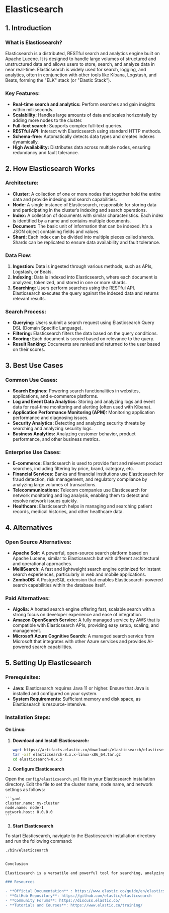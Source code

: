 # Elasticsearch

## 1. Introduction

### What is Elasticsearch?
Elasticsearch is a distributed, RESTful search and analytics engine built on Apache Lucene. It is designed to handle large volumes of structured and unstructured data and allows users to store, search, and analyze data in near real-time. Elasticsearch is widely used for search, logging, and analytics, often in conjunction with other tools like Kibana, Logstash, and Beats, forming the "ELK" stack (or "Elastic Stack").

### Key Features:
- **Real-time search and analytics:** Perform searches and gain insights within milliseconds.
- **Scalability:** Handles large amounts of data and scales horizontally by adding more nodes to the cluster.
- **Full-text search:** Supports complex full-text queries.
- **RESTful API:** Interact with Elasticsearch using standard HTTP methods.
- **Schema-free:** Automatically detects data types and creates indexes dynamically.
- **High Availability:** Distributes data across multiple nodes, ensuring redundancy and fault tolerance.

## 2. How Elasticsearch Works

### Architecture:
- **Cluster:** A collection of one or more nodes that together hold the entire data and provide indexing and search capabilities.
- **Node:** A single instance of Elasticsearch, responsible for storing data and participating in the cluster’s indexing and search operations.
- **Index:** A collection of documents with similar characteristics. Each index is identified by a name and contains multiple documents.
- **Document:** The basic unit of information that can be indexed. It's a JSON object containing fields and values.
- **Shard:** Each index can be divided into multiple pieces called shards. Shards can be replicated to ensure data availability and fault tolerance.

### Data Flow:
1. **Ingestion:** Data is ingested through various methods, such as APIs, Logstash, or Beats.
2. **Indexing:** Data is indexed into Elasticsearch, where each document is analyzed, tokenized, and stored in one or more shards.
3. **Searching:** Users perform searches using the RESTful API. Elasticsearch executes the query against the indexed data and returns relevant results.

### Search Process:
- **Querying:** Users submit a search request using Elasticsearch Query DSL (Domain Specific Language).
- **Filtering:** Elasticsearch filters the data based on the query conditions.
- **Scoring:** Each document is scored based on relevance to the query.
- **Result Ranking:** Documents are ranked and returned to the user based on their scores.

## 3. Best Use Cases

### Common Use Cases:
- **Search Engines:** Powering search functionalities in websites, applications, and e-commerce platforms.
- **Log and Event Data Analytics:** Storing and analyzing logs and event data for real-time monitoring and alerting (often used with Kibana).
- **Application Performance Monitoring (APM):** Monitoring application performance and diagnosing issues.
- **Security Analytics:** Detecting and analyzing security threats by searching and analyzing security logs.
- **Business Analytics:** Analyzing customer behavior, product performance, and other business metrics.

### Enterprise Use Cases:
- **E-commerce:** Elasticsearch is used to provide fast and relevant product searches, including filtering by price, brand, category, etc.
- **Financial Services:** Banks and financial institutions use Elasticsearch for fraud detection, risk management, and regulatory compliance by analyzing large volumes of transactions.
- **Telecommunications:** Telecom companies use Elasticsearch for network monitoring and log analysis, enabling them to detect and resolve network issues quickly.
- **Healthcare:** Elasticsearch helps in managing and searching patient records, medical histories, and other healthcare data.

## 4. Alternatives

### Open Source Alternatives:
- **Apache Solr:** A powerful, open-source search platform based on Apache Lucene, similar to Elasticsearch but with different architectural and operational approaches.
- **MeiliSearch:** A fast and lightweight search engine optimized for instant search experiences, particularly in web and mobile applications.
- **ZomboDB:** A PostgreSQL extension that enables Elasticsearch-powered search capabilities within the database itself.

### Paid Alternatives:
- **Algolia:** A hosted search engine offering fast, scalable search with a strong focus on developer experience and ease of integration.
- **Amazon OpenSearch Service:** A fully managed service by AWS that is compatible with Elasticsearch APIs, providing easy setup, scaling, and management.
- **Microsoft Azure Cognitive Search:** A managed search service from Microsoft that integrates with other Azure services and provides AI-powered search capabilities.

## 5. Setting Up Elasticsearch

### Prerequisites:
- **Java:** Elasticsearch requires Java 11 or higher. Ensure that Java is installed and configured on your system.
- **System Requirements:** Sufficient memory and disk space, as Elasticsearch is resource-intensive.

### Installation Steps:

#### On Linux:
1. **Download and Install Elasticsearch:**
   ```bash
   wget https://artifacts.elastic.co/downloads/elasticsearch/elasticsearch-8.x.x-linux-x86_64.tar.gz
   tar -xzf elasticsearch-8.x.x-linux-x86_64.tar.gz
   cd elasticsearch-8.x.x

2. **Configure Elasticsearch**

 Open the `config/elasticsearch.yml` file in your Elasticsearch installation directory.
 Edit the file to set the cluster name, node name, and network settings as follows:

    ```yaml
    cluster.name: my-cluster
    node.name: node-1
    network.host: 0.0.0.0
    ```

3.  **Start Elasticsearch**

To start Elasticsearch, navigate to the Elasticsearch installation directory and run the following command:

```bash
./bin/elasticsearch


Conclusion

Elasticsearch is a versatile and powerful tool for searching, analyzing, and visualizing large amounts of data. Its scalability, speed, and flexibility make it a popular choice for both startups and large enterprises. Whether you're building a search engine, analyzing logs, or monitoring application performance, Elasticsearch provides the tools and ecosystem to meet your needs.

### Resources

- **Official Documentation** : https://www.elastic.co/guide/en/elasticsearch/reference/current/index.html
- **GitHub Repository**: https://github.com/elastic/elasticsearch
- **Community Forums**: https://discuss.elastic.co/
- **Tutorials and Courses**: https://www.elastic.co/training/
